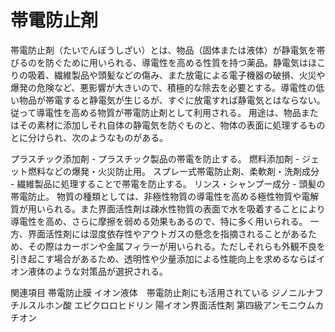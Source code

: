 # 帯電防止剤

帯電防止剤（たいでんぼうしざい）とは、物品（固体または液体）が静電気を帯びるのを防ぐために用いられる、導電性を高める性質を持つ薬品。静電気はほこりの吸着、繊維製品や頭髪などの傷み、また放電による電子機器の破損、火災や爆発の危険など、悪影響が大きいので、積極的な除去を必要とする。導電性の低い物品が帯電すると静電気が生じるが、すぐに放電すれば静電気とはならない。従って導電性を高める物質が帯電防止剤として利用される。
用途は、物品またはその素材に添加しそれ自体の静電気を防ぐものと、物体の表面に処理するものとに分けられ、次のようなものがある。

プラスチック添加剤 - プラスチック製品の帯電を防止する。
燃料添加剤 - ジェット燃料などの爆発・火災防止用。
スプレー式帯電防止剤、柔軟剤・洗剤成分 - 繊維製品に処理することで帯電を防止する。
リンス・シャンプー成分 - 頭髪の帯電防止。
物質の種類としては、非極性物質の導電性を高める極性物質や電解質が用いられる。また界面活性剤は疎水性物質の表面で水を吸着することにより導電性を高め、さらに摩擦を弱める効果もあるので、特に多く用いられる。
一方、界面活性剤には湿度依存性やアウトガスの懸念を指摘されることがあるため、その際はカーボンや金属フィラーが用いられる。ただしそれらも外観不良を引き起こす場合があるため、透明性や少量添加による性能向上を求めるならばイオン液体のような対策品が選択される。

関連項目
帯電防止膜
イオン液体　帯電防止剤にも活用されている
ジノニルナフチルスルホン酸
エピクロロヒドリン
陽イオン界面活性剤
第四級アンモニウムカチオン